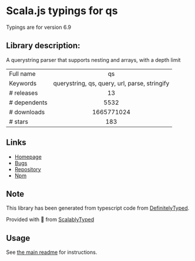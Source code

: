 
# Scala.js typings for qs

Typings are for version 6.9

## Library description:
A querystring parser that supports nesting and arrays, with a depth limit

|                    |                 |
| ------------------ | :-------------: |
| Full name          | qs |
| Keywords           | querystring, qs, query, url, parse, stringify |
| # releases         | 13 |
| # dependents       | 5532 |
| # downloads        | 1665771024 |
| # stars            | 183 |

## Links
- [Homepage](https://github.com/ljharb/qs)
- [Bugs](https://github.com/ljharb/qs/issues)
- [Repository](https://github.com/ljharb/qs)
- [Npm](https://www.npmjs.com/package/qs)
    


## Note
This library has been generated from typescript code from [DefinitelyTyped](https://definitelytyped.org).

Provided with :purple_heart: from [ScalablyTyped](https://github.com/oyvindberg/ScalablyTyped)

## Usage
See [the main readme](../../readme.md) for instructions.



